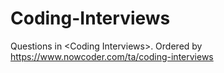 # Coding-Interviews
Questions in &lt;Coding Interviews>.
Ordered by https://www.nowcoder.com/ta/coding-interviews
